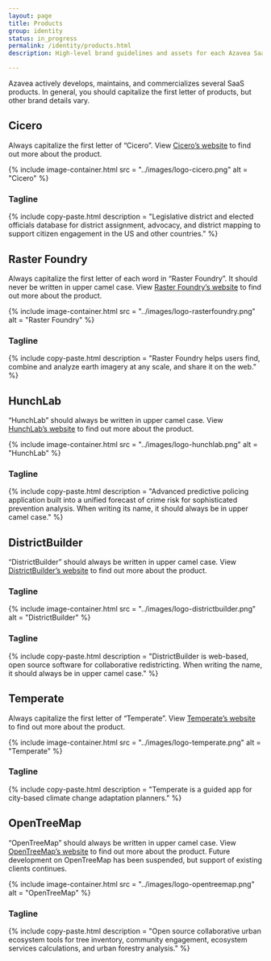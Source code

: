 ```yaml
---
layout: page
title: Products
group: identity
status: in_progress
permalink: /identity/products.html
description: High-level brand guidelines and assets for each Azavea SaaS product.

---
```

Azavea actively develops, maintains, and commercializes several SaaS products. In general, you should capitalize the first letter of products, but other brand details vary.

## Cicero
Always capitalize the first letter of “Cicero”. View [Cicero’s website](https://www.cicerodata.com/) to find out more about the product.

{% include image-container.html
  src =  "../images/logo-cicero.png"
  alt =  "Cicero"
%}

### Tagline
{% include copy-paste.html
  description = "Legislative district and elected officials database for district assignment, advocacy, and district mapping to support citizen engagement in the US and other countries."
%}

## Raster Foundry
Always capitalize the first letter of each word in “Raster Foundry”. It should never be written in upper camel case. View [Raster Foundry’s website](https://www.rasterfoundry.com/) to find out more about the product.

{% include image-container.html
  src =  "../images/logo-rasterfoundry.png"
  alt =  "Raster Foundry"
%}

### Tagline
{% include copy-paste.html
  description = "Raster Foundry helps users find, combine and analyze earth imagery at any scale, and share it on the web."
%}

## HunchLab
“HunchLab” should always be written in upper camel case. View [HunchLab’s website](https://www.hunchlab.com/) to find out more about the product.

{% include image-container.html
  src =  "../images/logo-hunchlab.png"
  alt =  "HunchLab"
%}

### Tagline
{% include copy-paste.html
  description = "Advanced predictive policing application built into a unified forecast of crime risk for sophisticated prevention analysis. When writing its name, it should always be in upper camel case."
%}

## DistrictBuilder
“DistrictBuilder” should always be written in upper camel case. View [DistrictBuilder’s website](http://www.districtbuilder.org/) to find out more about the product.

### Tagline
{% include image-container.html
  src =  "../images/logo-districtbuilder.png"
  alt =  "DistrictBuilder"
%}

### Tagline
{% include copy-paste.html
  description = "DistrictBuilder is web-based, open source software for collaborative redistricting. When writing the name, it should always be in upper camel case."
%}

## Temperate
Always capitalize the first letter of “Temperate”. View [Temperate’s website](https://www.temperate.io/) to find out more about the product.

{% include image-container.html
  src =  "../images/logo-temperate.png"
  alt =  "Temperate"
%}

### Tagline
{% include copy-paste.html
  description = "Temperate is a guided app for city-based climate change adaptation planners."
%}

## OpenTreeMap
“OpenTreeMap” should always be written in upper camel case. View [OpenTreeMap’s website](https://www.opentreemap.org/) to find out more about the product. Future development on OpenTreeMap has been suspended, but support of existing clients continues.

{% include image-container.html
  src =  "../images/logo-opentreemap.png"
  alt =  "OpenTreeMap"
%}

### Tagline
{% include copy-paste.html
  description = "Open source collaborative urban ecosystem tools for tree inventory, community engagement, ecosystem services calculations, and urban forestry analysis."
%}
